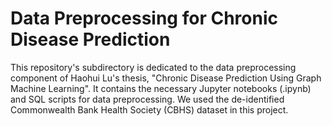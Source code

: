 # Data Preprocessing for Chronic Disease Prediction

This repository's subdirectory is dedicated to the data preprocessing component of Haohui Lu's thesis, "Chronic Disease Prediction Using Graph Machine Learning". It contains the necessary Jupyter notebooks (.ipynb) and SQL scripts for data preprocessing. We used the de-identified Commonwealth Bank Health Society (CBHS) dataset in this project.

